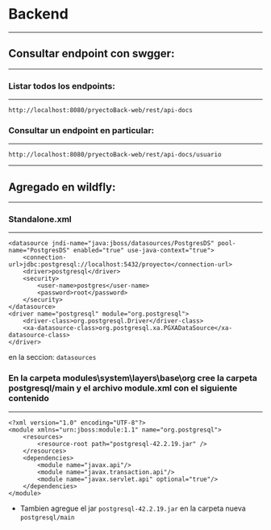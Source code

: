 # Backend
-----------

## Consultar endpoint con swgger:
-----------

### Listar todos los endpoints:
-----------

`http://localhost:8080/pryectoBack-web/rest/api-docs`

### Consultar un endpoint en particular:
-----------

`http://localhost:8080/pryectoBack-web/rest/api-docs/usuario`

-----------
## Agregado en wildfly:
-----------
### Standalone.xml
-----------
```
<datasource jndi-name="java:jboss/datasources/PostgresDS" pool-name="PostgresDS" enabled="true" use-java-context="true">
	<connection-url>jdbc:postgresql://localhost:5432/proyecto</connection-url>
	<driver>postgresql</driver>
	<security>
		<user-name>postgres</user-name>
		<password>root</password>
	</security>
</datasource>
<driver name="postgresql" module="org.postgresql">
	<driver-class>org.postgresql.Driver</driver-class>
	<xa-datasource-class>org.postgresql.xa.PGXADataSource</xa-datasource-class>
</driver>
```
en la seccion: `datasources`

### En la carpeta modules\system\layers\base\org cree la carpeta postgresql/main y el archivo module.xml con el siguiente contenido
-----------
```
<?xml version="1.0" encoding="UTF-8"?>
<module xmlns="urn:jboss:module:1.1" name="org.postgresql">
    <resources>
        <resource-root path="postgresql-42.2.19.jar" />
    </resources>
    <dependencies>
        <module name="javax.api"/>
        <module name="javax.transaction.api"/>
        <module name="javax.servlet.api" optional="true"/>
    </dependencies>
</module>
```
- Tambien agregue el jar `postgresql-42.2.19.jar` en la carpeta nueva `postgresql/main`
